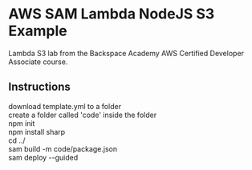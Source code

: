 # AWS SAM Lambda NodeJS S3 Example  
Lambda S3 lab from the Backspace Academy AWS Certified Developer Associate course.  
## Instructions  
download template.yml to a folder  
create a folder called 'code' inside the folder  
npm init  
npm install sharp  
cd ../  
sam build -m code/package.json  
sam deploy --guided
